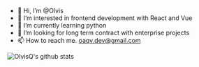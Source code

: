 - 👋 Hi, I’m @Olvis
- 👀 I’m interested in frontend development with React and Vue
- 🌱 I’m currently learning python
- 💞️ I’m looking for long term contract with enterprise projects
- 📫 How to reach me. oaqv.dev@gmail.com

![OlvisQ's github stats](https://github-readme-stats.vercel.app/api?username=OlvisQ&count_private=true&show_icons=true&theme=radical&hide_rank=false)

